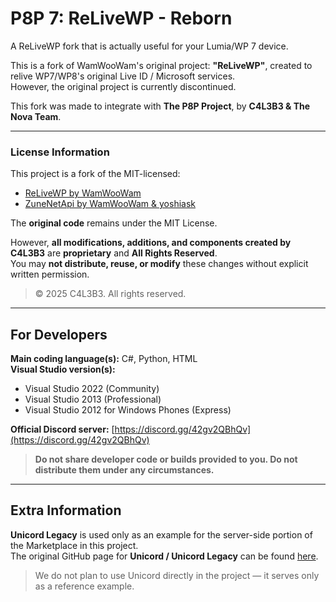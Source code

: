 # P8P 7: ReLiveWP - Reborn

A ReLiveWP fork that is actually useful for your Lumia/WP 7 device.

This is a fork of WamWooWam's original project: **"ReLiveWP"**, created to relive WP7/WP8's original Live ID / Microsoft services.  
However, the original project is currently discontinued.

This fork was made to integrate with **The P8P Project**, by **C4L3B3 & The Nova Team**.

---

### License Information

This project is a fork of the MIT-licensed:

- [ReLiveWP by WamWooWam](https://github.com/ReLiveWP/ReLiveWP)  
- [ZuneNetApi by WamWooWam & yoshiask](https://github.com/ReLiveWP/ZuneNetApi)

The **original code** remains under the MIT License.

However, **all modifications, additions, and components created by C4L3B3** are **proprietary** and **All Rights Reserved**.  
You may **not distribute, reuse, or modify** these changes without explicit written permission.

> © 2025 C4L3B3. All rights reserved.

---

## For Developers

**Main coding language(s):** C#, Python, HTML  
**Visual Studio version(s):**  
- Visual Studio 2022 (Community)  
- Visual Studio 2013 (Professional)  
- Visual Studio 2012 for Windows Phones (Express)

**Official Discord server:** [https://discord.gg/42gv2QBhQv](https://discord.gg/42gv2QBhQv)

> **Do not share developer code or builds provided to you. Do not distribute them under any circumstances.**

---

## Extra Information

**Unicord Legacy** is used only as an example for the server-side portion of the Marketplace in this project.  
The original GitHub page for **Unicord / Unicord Legacy** can be found [here](https://github.com/UnicordDev/Unicord).

> We do not plan to use Unicord directly in the project — it serves only as a reference example.
